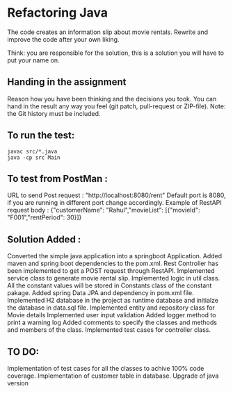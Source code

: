 # Refactoring Java

The code creates an information slip about movie rentals.
Rewrite and improve the code after your own liking.

Think: you are responsible for the solution, this is a solution you will have to put your name on.


## Handing in the assignment

Reason how you have been thinking and the decisions you took.
You can hand in the result any way you feel (git patch, pull-request or ZIP-file).
Note: the Git history must be included.


## To run the test:

```
javac src/*.java
java -cp src Main
```
## To test from PostMan :
URL to send Post request : "http://localhost:8080/rent" Default port is 8080, if you are running in different port change accordingly.
Example of RestAPI request body :
{"customerName": "Rahul","movieList": [{"movieId": "F001","rentPeriod": 30}]}

## Solution Added :

Converted the simple java application into a springboot Application.
Added maven and spring boot dependencies to the pom.xml.
Rest Controller has been implemented to get a POST request through RestAPI.
Implemented service class to generate movie rental slip.
Implemented logic in util class.
All the constant values will be stored in Constants class of the constant pakage.
Added spring Data JPA and dependency in pom.xml file.
Implemented H2 database in the project as runtime database and initialze the database in data.sql file.
Implemented entity and repository class for Movie details
Implemented user input validation
Added logger method to print a warning log
Added comments to specify the classes and methods and members of the class.
Implemented test cases for controller class.

## TO DO:
Implementation of test cases for all the classes to achive 100% code coverage.
Implementation of customer table in database.
Upgrade of java version